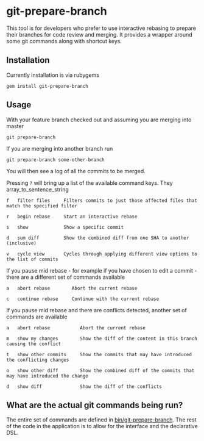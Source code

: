 # git-prepare-branch

This tool is for developers who prefer to use interactive rebasing to prepare
their branches for code review and merging. It provides a wrapper around some
git commands along with shortcut keys.

## Installation

Currently installation is via rubygems

```
gem install git-prepare-branch
```

## Usage

With your feature branch checked out and assuming you are merging into master

```
git prepare-branch
```

If you are merging into another branch run

```
git prepare-branch some-other-branch
```

You will then see a log of all the commits to be merged.

Pressing `?` will bring up a list of the available command keys. They array_to_sentence_string

```
f   filter files     Filters commits to just those affected files that match the specified filter

r   begin rebase     Start an interactive rebase

s   show             Show a specific commit

d   sum diff         Show the combined diff from one SHA to another (inclusive)

v   cycle view       Cycles through applying different view options to the list of commits
```

If you pause mid rebase - for example if you have chosen to edit a commit - there are a different set of commands available

```
a   abort rebase        Abort the current rebase

c   continue rebase     Continue with the current rebase
```

If you pause mid rebase and there are conflicts detected, another set of commands are available

```
a   abort rebase           Abort the current rebase

m   show my changes        Show the diff of the content in this branch causing the conflict

t   show other commits     Show the commits that may have introduced the conflicting changes

o   show other diff        Show the combined diff of the commits that may have introduced the change

d   show diff              Show the diff of the conflicts
```

## What are the actual git commands being run?

The entire set of commands are defined in [bin/git-prepare-branch](bin/git-prepare-branch).
The rest of the code in the application is to allow for the interface and the declarative DSL.